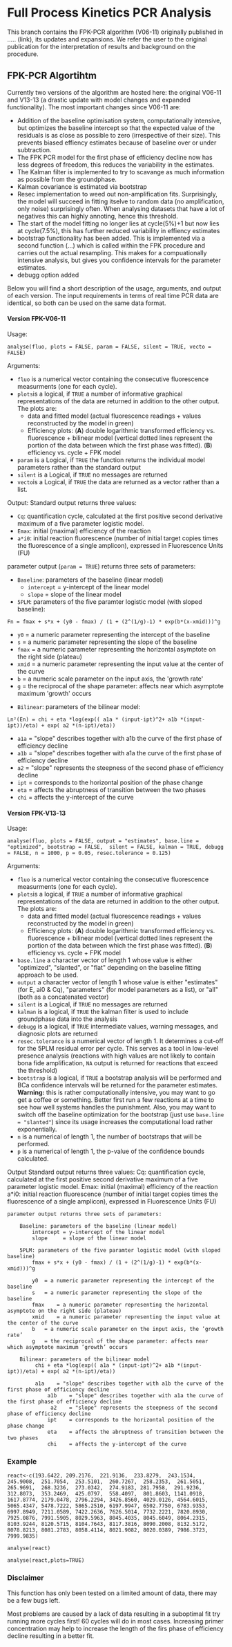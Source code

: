 # Full Process Kinetics PCR Analysis
This branch contains the FPK-PCR algorithm (V06-11) originally published in ..... (link), its updates and expansions. We refer the user to the original publication for the interpretation of results and background on the procedure.  

## FPK-PCR Algortihtm   
Currently two versions of the algorithm are hosted here: the original V06-11 and V13-13 (a drastic update with model changes and expanded functionality). The most important changes since V06-11 are:
*  Addition of the baseline optimisation system, computationally intensive, but optimizes the baseline intercept so that the expected value of the residuals is as close as possible to zero (irrespective of their size). This prevents biased effiency estimates because of baseline over or under subtraction.
*  The FPK PCR model for the first phase of efficiency decline now has less degrees of freedom, this reduces the variability in the estimates.
* The Kalman filter is implemented to try to scavange as much information as possible from the groundphase.
* Kalman covariance is estimated via bootstrap 
* Resec implementation to weed out non-amplification fits. Surprisingly, the model will succeed in fitting itselve to random data (no amplification, only noise) surprisingly often. When analysing datasets that have a lot of negatives this can highly annoting, hence this threshold.
*  The start of the model fitting no longer lies at cycle(5%)+1 but now lies at cycle(7.5%), this has further reduced variability in effiency estimates
*  bootstrap functionality has been added. This is implemented via a second function (...) which is called within the FPK procedure and carries out the actual resampling. This makes for a compuationally intensive analysis, but gives you confidence intervals for the parameter estimates. 
*  debugg option added 

Below you will find a short description of the usage, arguments, and output of each version. The input requirements in terms of real time PCR data are identical, so both can be used on the same data format.

#### Version FPK-V06-11

Usage: 
```
analyse(fluo, plots = FALSE, param = FALSE, silent = TRUE, vecto = FALSE)
```

Arguments:
- `fluo` is a numerical vector containing the consecutive fluorescence measurments (one for each cycle).
- `plots`is a logical, if `TRUE` a number of informative graphical representations of the data are returned in addition to the other output. The plots are:
  * data and fitted model (actual fluorescence readings + values reconstructed by the model in green)
  * Efficiency plots: (**A**) double logarithmic transformed efficiency vs. fluorescence + bilinear model (vertical dotted lines represent the portion of the data between which the first phase was fitted). (**B**) efficiency vs. cycle + FPK model
- `param` is a Logical, if `TRUE` the function returns the individual model parameters rather than the standard output
- `silent` is a Logical, if `TRUE` no messages are returned 
- `vecto`is a Logical, if `TRUE` the data are returned as a vector rather than a list. 

Output: 
Standard output returns three values:
* `Cq`: quantification cycle, calculated at the first positive second derivative maximum of a five parameter logistic model.
* `Emax`: initial (maximal) efficiency of the reaction
* `a*i0`: initial reaction fluorescence (number of initial target copies times the fluorescence of a single amplicon), expressed in Fluorescence Units (FU)

parameter output (`param = TRUE`) returns three sets of parameters:
- `Baseline`: parameters of the baseline (linear model)
  * `intercept` = y-intercept of the linear model
  * `slope` = slope of the linear model 
- `5PLM`: parameters of the five paramter logistic model (with sloped baseline):
```
Fn = fmax + s*x + (y0 - fmax) / (1 + (2^(1/g)-1) * exp(b*(x-xmid)))^g
```
  * `y0` = a numeric parameter representing the intercept of the baseline
  * `s` = a numeric parameter representing the slope of the baseline
  * `fmax` = a numeric parameter representing the horizontal asymptote on the right side (plateau)
  * `xmid` = a numeric parameter representing the input value at the center of the curve
  * `b` = a numeric scale parameter on the input axis, the 'growth rate'
  * `g` = the reciprocal of the shape parameter: affects near which asymptote maximum 'growth' occurs

- `Bilinear`: parameters of the bilinear model:
```
Ln²(En) = chi + eta *log(exp(( a1a * (input-ipt)^2+ a1b *(input-ipt))/eta) + exp( a2 *(n-ipt)/eta))
```
  * `a1a` = "slope" describes together with a1b the curve of the first phase of efficiency decline
  * `a1b` = "slope" describes together with a1a the curve of the first phase of efficiency decline
  * `a2` = "slope" represents the steepness of the second phase of efficiency decline
  * `ipt` = corresponds to the horizontal position of the phase change
  * `eta` = affects the abruptness of transition between the two phases
  * `chi` = affects the y-intercept of the curve
   
  
#### Version FPK-V13-13

Usage:
```
analyse(fluo, plots = FALSE, output = "estimates", base.line = "optimized", bootstrap = FALSE,  silent = FALSE, kalman = TRUE, debugg = FALSE, n = 1000, p = 0.05, resec.tolerance = 0.125) 
```

Arguments:
- `fluo` is a numerical vector containing the consecutive fluorescence measurments (one for each cycle).
- `plots`is a logical, if `TRUE` a number of informative graphical representations of the data are returned in addition to the other output. The plots are:
  * data and fitted model (actual fluorescence readings + values reconstructed by the model in green)
  * Efficiency plots: (**A**) double logarithmic transformed efficiency vs. fluorescence + bilinear model (vertical dotted lines represent the portion of the data between which the first phase was fitted). (**B**) efficiency vs. cycle + FPK model
- `base.line` a character vector of length 1 whose value is either "optimized", "slanted", or "flat" depending on the baseline fitting approach to be used.
- `output`  a character vector of length 1 whose value is either "estimates" (for E, ai0 & Cq), "parameters" (for model parameters as a list), or "all" (both as a concatenated vector)
- `silent` is a Logical, if `TRUE` no messages are returned 
- `kalman` is a logical, if `TRUE` the kalman filter is used to include groundphase data into the analysis
- `debugg` is a logical, if `TRUE`  intermediate values, warning messages, and diagnosic plots are returned
- `resec.tolerance` is a numerical vector of length 1. It determines a cut-off for the 5PLM residual error per cycle. This  serves as a tool in low-level presence analysis (reactions with high values are not likely to contain bona fide amplification, `NA` output is returned for reactions that exceed the threshold)
- `bootstrap` is a logical, if `TRUE` a bootstrap analysis will be performed and BCa confidence intervals will be returned for the parameter estimates. **Warning:** this is rather computationally intensive, you may want to go get a coffee or something. Better first run a few reactions at a time to see how well systems handles the punishment. Also, you may want to switch off the baseline optimization for the bootstrap (just use `base.line = "slanted"`) since its usage increases the computational load rather exponentially. 
- `n` is a numerical of length 1, the number of bootstraps that will be performed.
- `p` is a numerical of length 1, the p-value of the confidence bounds calculated.

Output
	Standard output returns three values:
		Cq: quantification cycle, calculated at the first positive second derivative maximum of a five parameter logistic model.
		Emax: initial (maximal) efficiency of the reaction
		a*i0: initial reaction fluorescence (number of initial target copies times the fluorescence of a single amplicon), expressed in Fluorescence Units (FU)

	parameter output returns three sets of parameters:

		Baseline: parameters of the baseline (linear model)
			intercept = y-intercept of the linear model
			slope	  = slope of the linear model 

		5PLM: parameters of the five paramter logistic model (with sloped baseline)
			fmax + s*x + (y0 - fmax) / (1 + (2^(1/g)-1) * exp(b*(x-xmid)))^g
			
			y0	= a numeric parameter representing the intercept of the baseline
			s 	= a numeric parameter representing the slope of the baseline
			fmax	= a numeric parameter representing the horizontal asymptote on the right side (plateau)
			xmid	= a numeric parameter representing the input value at the center of the curve
			b	= a numeric scale parameter on the input axis, the ’growth rate’
			g	= the reciprocal of the shape parameter: affects near which asymptote maximum ’growth’ occurs

		Bilinear: parameters of the bilinear model
			 chi + eta *log(exp(( a1a * (input-ipt)^2+ a1b *(input-ipt))/eta) + exp( a2 *(n-ipt)/eta))

			 a1a	= "slope" describes together with a1b the curve of the first phase of efficiency decline
		         a1b	= "slope" describes together with a1a the curve of the first phase of efficiency decline
		          a2	= "slope" represents the steepness of the second phase of efficiency decline
		         ipt	= corresponds to the horizontal position of the phase change
		         eta	= affects the abruptness of transition between the two phases
		         chi	= affects the y-intercept of the curve
				

### Example
```
react<-c(193.6422, 209.2176,  221.9136,  233.8279,  243.1534,  245.9008,  251.7054,  253.5101,  260.7267,  258.2353,  261.5051,  265.9691,  268.3236,  273.0342,  274.9183, 281.7958,  291.9236,  312.8073,  353.2469,  425.0797,  558.4097,  801.8603, 1141.0918, 1617.8774, 2179.0478, 2796.2294, 3426.8560, 4029.0126, 4564.6015, 5065.4347, 5478.7222, 5865.2510, 6197.9947, 6502.7750, 6783.9353, 6997.8949, 7211.0589, 7422.2636, 7626.5014, 7732.2221, 7820.8930, 7925.0876, 7991.5905, 8029.5963, 8045.4035, 8045.6049, 8064.2315, 8103.9244, 8120.5715, 8104.7643, 8117.3816, 8090.2008, 8132.5172, 8078.8213, 8081.2783, 8058.4114, 8021.9082, 8020.0389, 7986.3723, 7999.9835)

analyse(react)
	
analyse(react,plots=TRUE)

```

### Disclaimer 
This function has only been tested on a limited amount of data, there may be a few bugs left.

Most problems are caused by a lack of data resulting in a suboptimal fit try running more cycles first! 60 cycles will do in most cases. Increasing primer concentration may help to increase the length of the firs phase of efficiency decline resulting in a better fit. 
